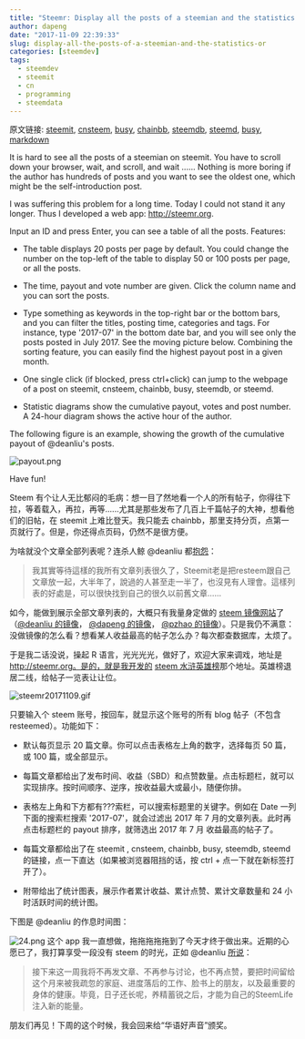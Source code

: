 ```yaml
---
title: "Steemr: Display all the posts of a steemian and the statistics - 展示一个账户的所有帖子和统计数据"
author: dapeng
date: "2017-11-09 22:39:33"
slug: display-all-the-posts-of-a-steemian-and-the-statistics-or
categories: [steemdev]
tags: 
  - steemdev
  - steemit
  - cn
  - programming
  - steemdata
---
```


原文链接: [steemit](https://steemit.com/steemdev/@dapeng/display-all-the-posts-of-a-steemian-and-the-statistics-or), [cnsteem](https://cnsteem.com/steemdev/@dapeng/display-all-the-posts-of-a-steemian-and-the-statistics-or), [busy](https://busy.org/steemdev/@dapeng/display-all-the-posts-of-a-steemian-and-the-statistics-or), [chainbb](https://chainbb.com/steemdev/@dapeng/display-all-the-posts-of-a-steemian-and-the-statistics-or), [steemdb](https://steemdb.com/steemdev/@dapeng/display-all-the-posts-of-a-steemian-and-the-statistics-or), [steemd](https://steemd.com/steemdev/@dapeng/display-all-the-posts-of-a-steemian-and-the-statistics-or), [busy](https://busy.org/steemdev/@dapeng/display-all-the-posts-of-a-steemian-and-the-statistics-or), [markdown](https://raw.githubusercontent.com/pzhaonet/steem_dapeng/master/content/post/display-all-the-posts-of-a-steemian-and-the-statistics-or.md)

It is hard to see all the posts of a steemian on steemit. You have to scroll down your browser, wait, and scroll, and wait ...... Nothing is more boring if the author has hundreds of posts and you want to see the oldest one, which might be the self-introduction post.  

I was suffering this problem for a long time. Today I could not stand it any longer. Thus I developed a web app: http://steemr.org.

Input an ID and press Enter, you can see a table of all the posts. Features:

- The table displays 20 posts per page by default. You could change the number on the top-left of the table to display 50 or 100 posts per page, or all the posts.

- The time, payout and vote number are given. Click the column name and you can sort the posts.

- Type something as keywords in the top-right bar or the bottom bars, and you can filter the titles, posting time, categories and tags. For instance, type '2017-07' in the bottom date bar, and you will see only the posts posted in July 2017. See the moving picture below.  Combining the sorting feature, you can easily find the highest payout post in a given month.

- One single click (if blocked, press ctrl+click) can jump to the webpage of a post on steemit, cnsteem, chainbb, busy, steemdb, or steemd.

- Statistic diagrams show the cumulative payout, votes and post number. A 24-hour diagram shows the active hour of the author.

The following figure is an example, showing the growth of the cumulative payout of @deanliu's posts.

![payout.png](https://steemitimages.com/DQmaB6PqmCqJPQNaXYPjbcsaGV7QQjcMB9VdwkTVCrg4sV6/payout.png)

Have fun!

Steem 有个让人无比郁闷的毛病：想一目了然地看一个人的所有帖子，你得往下拉，等着载入，再拉，再等......尤其是那些发布了几百上千篇帖子的大神，想看他们的旧帖，在 steemit 上难比登天。我只能去 chainbb，那里支持分页，点第一页就行了。但是，你还得点页码，仍然不是很方便。

为啥就没个文章全部列表呢？连杀人鲸 @deanliu  都[抱怨](https://cnsteem.com/cn/@deanliu/juan)：

> 我其實等待這樣的我所有文章列表很久了，Steemit老是把resteem跟自己文章放一起，大半年了，說過的人甚至走一半了，也沒見有人理會。這樣列表的好處是，可以很快找到自己的很久以前舊文章......

如今，能做到展示全部文章列表的，大概只有我量身定做的 [steem 镜像网站](https://cnsteem.com/cn/@dapeng/or-10-sbd-to-build-a-mirror-site-for-your-own-steem-posts)了（[@deanliu 的镜像](https://deancrypto.netlify.com)， [@dapeng 的镜像](https://dapeng.netlify.com/)， [@pzhao 的镜像](https://pz.netlify.com/)）。只是我仍不满意：没做镜像的怎么看？想看某人收益最高的帖子怎么办？每次都查数据库，太烦了。

于是我二话没说，操起 R 语言，光光光光，做好了，欢迎大家来调戏，地址是 http://steemr.org。是的，就是我开发的 [steem 水浒英雄榜](https://cnsteem.com/cn/@dapeng/steemit-cn)那个地址。英雄榜退居二线，给帖子一览表让让位。

![steemr20171109.gif](https://steemitimages.com/DQmZ16mP1YE9JSbNcA86aUCw82kCWssNJ1EEQohXaKt72LR/steemr20171109.gif)


只要输入个 steem 账号，按回车，就显示这个账号的所有 blog 帖子（不包含 resteemed）。功能如下：

- 默认每页显示 20 篇文章。你可以点击表格左上角的数字，选择每页 50 篇，或 100 篇，或全部显示。

- 每篇文章都给出了发布时间、收益（SBD）和点赞数量。点击标题栏，就可以实现排序。按时间顺序、逆序，按收益最大或最小，随便你排。

- 表格左上角和下方都有???索栏，可以搜索标题里的关键字。例如在 Date 一列下面的搜索栏搜索 '2017-07'，就会过滤出 2017 年 7 月的文章列表。此时再点击标题栏的 payout 排序，就筛选出 2017 年 7 月 收益最高的帖子了。

- 每篇文章都给出了在 steemit , cnsteem, chainbb, busy, steemdb, steemd 的链接，点一下直达（如果被浏览器阻挡的话，按 ctrl + 点一下就在新标签打开了）。

- 附带给出了统计图表，展示作者累计收益、累计点赞、累计文章数量和 24 小时活跃时间的统计图。

下图是 @deanliu 的作息时间图：


![24.png](https://steemitimages.com/DQmfAd47vrT4ZjMhZCKtWKj5ZcQhdagdrhPNAXKDeDn1k8G/24.png)
这个 app 我一直想做，拖拖拖拖拖到了今天才终于做出来。近期的心愿已了，我打算享受一段没有 steem 的时光，正如 @deanliu [所说](https://deancrypto.netlify.com/post/owo-farewell/)：

> 接下来这一周我将不再发文章、不再参与讨论，也不再点赞，要把时间留给这个月来被我疏忽的家庭、进度落后的工作、脸书上的朋友，以及最重要的身体的健康。毕竟，日子还长呢，养精蓄锐之后，才能为自己的SteemLife注入新的能量。

朋友们再见！下周的这个时候，我会回来给“华语好声音”颁奖。
